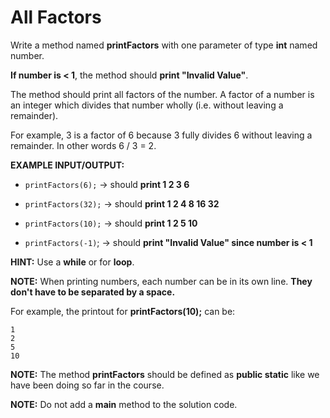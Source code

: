 # All Factors

Write a method named **printFactors** with one parameter of type **int** named 
number.

**If number is < 1**, the method should **print "Invalid Value"**.

The method should print all factors of the number. A factor of a number is an integer which divides that number wholly (i.e. without leaving a remainder).

For example, 3 is a factor of 6 because 3 fully divides 6 without leaving a remainder. In other words 6 / 3 = 2.

**EXAMPLE INPUT/OUTPUT:**

* `printFactors(6);` → should **print 1 2 3 6**

* `printFactors(32);` → should **print 1 2 4 8 16 32**

* `printFactors(10);` → should **print 1 2 5 10**

* `printFactors(-1)`; → should **print "Invalid Value" since number is < 1**


**HINT:** Use a **while** or for **loop**.


**NOTE:** When printing numbers, each number can be in its own line. **They 
don't have to be separated by a space.**

For example, the printout for **printFactors(10);** can be:
```
1
2
5
10
```
**NOTE:** The method **printFactors** should be defined as **public static** 
like we 
have been doing so far in the course.

**NOTE:** Do not add a **main** method to the solution code.
